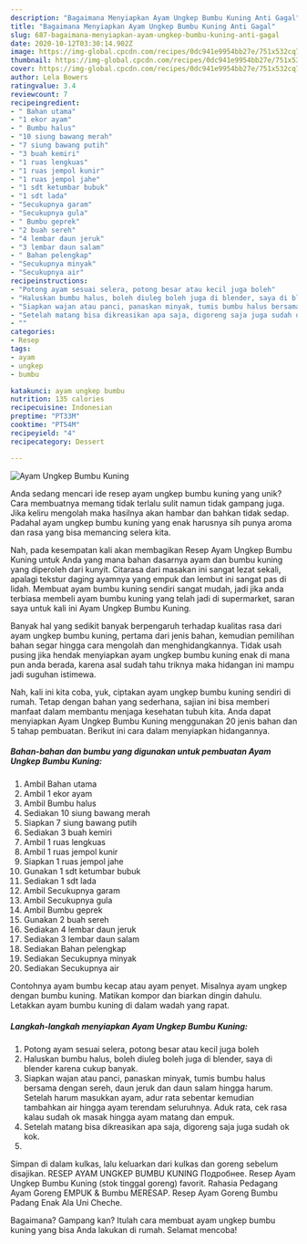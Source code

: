 ```yaml
---
description: "Bagaimana Menyiapkan Ayam Ungkep Bumbu Kuning Anti Gagal"
title: "Bagaimana Menyiapkan Ayam Ungkep Bumbu Kuning Anti Gagal"
slug: 687-bagaimana-menyiapkan-ayam-ungkep-bumbu-kuning-anti-gagal
date: 2020-10-12T03:30:14.902Z
image: https://img-global.cpcdn.com/recipes/0dc941e9954bb27e/751x532cq70/ayam-ungkep-bumbu-kuning-foto-resep-utama.jpg
thumbnail: https://img-global.cpcdn.com/recipes/0dc941e9954bb27e/751x532cq70/ayam-ungkep-bumbu-kuning-foto-resep-utama.jpg
cover: https://img-global.cpcdn.com/recipes/0dc941e9954bb27e/751x532cq70/ayam-ungkep-bumbu-kuning-foto-resep-utama.jpg
author: Lela Bowers
ratingvalue: 3.4
reviewcount: 7
recipeingredient:
- " Bahan utama"
- "1 ekor ayam"
- " Bumbu halus"
- "10 siung bawang merah"
- "7 siung bawang putih"
- "3 buah kemiri"
- "1 ruas lengkuas"
- "1 ruas jempol kunir"
- "1 ruas jempol jahe"
- "1 sdt ketumbar bubuk"
- "1 sdt lada"
- "Secukupnya garam"
- "Secukupnya gula"
- " Bumbu geprek"
- "2 buah sereh"
- "4 lembar daun jeruk"
- "3 lembar daun salam"
- " Bahan pelengkap"
- "Secukupnya minyak"
- "Secukupnya air"
recipeinstructions:
- "Potong ayam sesuai selera, potong besar atau kecil juga boleh"
- "Haluskan bumbu halus, boleh diuleg boleh juga di blender, saya di blender karena cukup banyak."
- "Siapkan wajan atau panci, panaskan minyak, tumis bumbu halus bersama dengan sereh, daun jeruk dan daun salam hingga harum. Setelah harum masukkan ayam, adur rata sebentar kemudian tambahkan air hingga ayam terendam seluruhnya. Aduk rata, cek rasa kalau sudah ok masak hingga ayam matang dan empuk."
- "Setelah matang bisa dikreasikan apa saja, digoreng saja juga sudah ok kok."
- ""
categories:
- Resep
tags:
- ayam
- ungkep
- bumbu

katakunci: ayam ungkep bumbu 
nutrition: 135 calories
recipecuisine: Indonesian
preptime: "PT33M"
cooktime: "PT54M"
recipeyield: "4"
recipecategory: Dessert

---
```



![Ayam Ungkep Bumbu Kuning](https://img-global.cpcdn.com/recipes/0dc941e9954bb27e/751x532cq70/ayam-ungkep-bumbu-kuning-foto-resep-utama.jpg)

Anda sedang mencari ide resep ayam ungkep bumbu kuning yang unik? Cara membuatnya memang tidak terlalu sulit namun tidak gampang juga. Jika keliru mengolah maka hasilnya akan hambar dan bahkan tidak sedap. Padahal ayam ungkep bumbu kuning yang enak harusnya sih punya aroma dan rasa yang bisa memancing selera kita.

Nah, pada kesempatan kali akan membagikan Resep Ayam Ungkep Bumbu Kuning untuk Anda yang mana bahan dasarnya ayam dan bumbu kuning yang diperoleh dari kunyit. Citarasa dari masakan ini sangat lezat sekali, apalagi tekstur daging ayamnya yang empuk dan lembut ini sangat pas di lidah. Membuat ayam bumbu kuning sendiri sangat mudah, jadi jika anda terbiasa membeli ayam bumbu kuning yang telah jadi di supermarket, saran saya untuk kali ini Ayam Ungkep Bumbu Kuning.

Banyak hal yang sedikit banyak berpengaruh terhadap kualitas rasa dari ayam ungkep bumbu kuning, pertama dari jenis bahan, kemudian pemilihan bahan segar hingga cara mengolah dan menghidangkannya. Tidak usah pusing jika hendak menyiapkan ayam ungkep bumbu kuning enak di mana pun anda berada, karena asal sudah tahu triknya maka hidangan ini mampu jadi suguhan istimewa.


Nah, kali ini kita coba, yuk, ciptakan ayam ungkep bumbu kuning sendiri di rumah. Tetap dengan bahan yang sederhana, sajian ini bisa memberi manfaat dalam membantu menjaga kesehatan tubuh kita. Anda dapat menyiapkan Ayam Ungkep Bumbu Kuning menggunakan 20 jenis bahan dan 5 tahap pembuatan. Berikut ini cara dalam menyiapkan hidangannya.

<!--inarticleads1-->

##### Bahan-bahan dan bumbu yang digunakan untuk pembuatan Ayam Ungkep Bumbu Kuning:

1. Ambil  Bahan utama
1. Ambil 1 ekor ayam
1. Ambil  Bumbu halus
1. Sediakan 10 siung bawang merah
1. Siapkan 7 siung bawang putih
1. Sediakan 3 buah kemiri
1. Ambil 1 ruas lengkuas
1. Ambil 1 ruas jempol kunir
1. Siapkan 1 ruas jempol jahe
1. Gunakan 1 sdt ketumbar bubuk
1. Sediakan 1 sdt lada
1. Ambil Secukupnya garam
1. Ambil Secukupnya gula
1. Ambil  Bumbu geprek
1. Gunakan 2 buah sereh
1. Sediakan 4 lembar daun jeruk
1. Sediakan 3 lembar daun salam
1. Sediakan  Bahan pelengkap
1. Sediakan Secukupnya minyak
1. Sediakan Secukupnya air


Contohnya ayam bumbu kecap atau ayam penyet. Misalnya ayam ungkep dengan bumbu kuning. Matikan kompor dan biarkan dingin dahulu. Letakkan ayam bumbu kuning di dalam wadah yang rapat. 

<!--inarticleads2-->

##### Langkah-langkah menyiapkan Ayam Ungkep Bumbu Kuning:

1. Potong ayam sesuai selera, potong besar atau kecil juga boleh
1. Haluskan bumbu halus, boleh diuleg boleh juga di blender, saya di blender karena cukup banyak.
1. Siapkan wajan atau panci, panaskan minyak, tumis bumbu halus bersama dengan sereh, daun jeruk dan daun salam hingga harum. Setelah harum masukkan ayam, adur rata sebentar kemudian tambahkan air hingga ayam terendam seluruhnya. Aduk rata, cek rasa kalau sudah ok masak hingga ayam matang dan empuk.
1. Setelah matang bisa dikreasikan apa saja, digoreng saja juga sudah ok kok.
1. 


Simpan di dalam kulkas, lalu keluarkan dari kulkas dan goreng sebelum disajikan. RESEP AYAM UNGKEP BUMBU KUNING Подробнее. Resep Ayam Ungkep Bumbu Kuning (stok tinggal goreng) favorit. Rahasia Pedagang Ayam Goreng EMPUK &amp; Bumbu MERESAP. Resep Ayam Goreng Bumbu Padang Enak Ala Uni Cheche. 

Bagaimana? Gampang kan? Itulah cara membuat ayam ungkep bumbu kuning yang bisa Anda lakukan di rumah. Selamat mencoba!

